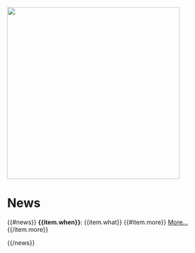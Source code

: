 
<img width=400 src="http://www.outsell.com/wp-content/uploads/2013/10/960x313xnews-header.jpg.pagespeed.ic.pI1E1SeNa0.jpg">

# News



{{#news}}
<b>{{item.when}}</b>:
{{item.what}}
{{#item.more}}
<a href="http://{{{item.more}}}">More...</a>{{/item.more}}
</p>
{{/news}}
